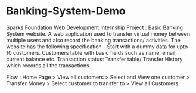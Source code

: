 # Banking-System-Demo
Sparks Foundation Web Development Internship Project : Basic Banking System website. A web application used to transfer virtual money between multiple users and also record the banking transactions/ activities.
The website has the following specification -
Start with a dummy data for upto 10 customers. Customers table with basic fields such as name, email, current balance etc. Transaction status: Transfer table/ Transfer History which records all the transactions

Flow : Home Page > View all customers > Select and View one customer > Transfer Money > Select customer to transfer to > View all Customers.
